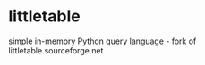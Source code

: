 littletable
===========

simple in-memory Python query language - fork of littletable.sourceforge.net
